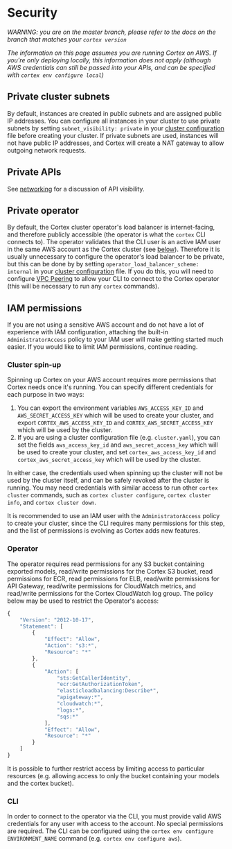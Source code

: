 # Security

_WARNING: you are on the master branch, please refer to the docs on the branch that matches your `cortex version`_

_The information on this page assumes you are running Cortex on AWS. If you're only deploying locally, this information does not apply \(although AWS credentials can still be passed into your APIs, and can be specified with `cortex env configure local`\)_

## Private cluster subnets

By default, instances are created in public subnets and are assigned public IP addresses. You can configure all instances in your cluster to use private subnets by setting `subnet_visibility: private` in your [cluster configuration](../cluster-management/config.md) file before creating your cluster. If private subnets are used, instances will not have public IP addresses, and Cortex will create a NAT gateway to allow outgoing network requests.

## Private APIs

See [networking](../deployments/networking.md) for a discussion of API visibility.

## Private operator

By default, the Cortex cluster operator's load balancer is internet-facing, and therefore publicly accessible \(the operator is what the `cortex` CLI connects to\). The operator validates that the CLI user is an active IAM user in the same AWS account as the Cortex cluster \(see [below](security.md#cli)\). Therefore it is usually unnecessary to configure the operator's load balancer to be private, but this can be done by by setting `operator_load_balancer_scheme: internal` in your [cluster configuration](../cluster-management/config.md) file. If you do this, you will need to configure [VPC Peering](../guides/vpc-peering.md) to allow your CLI to connect to the Cortex operator \(this will be necessary to run any `cortex` commands\).

## IAM permissions

If you are not using a sensitive AWS account and do not have a lot of experience with IAM configuration, attaching the built-in `AdministratorAccess` policy to your IAM user will make getting started much easier. If you would like to limit IAM permissions, continue reading.

### Cluster spin-up

Spinning up Cortex on your AWS account requires more permissions that Cortex needs once it's running. You can specify different credentials for each purpose in two ways:

1. You can export the environment variables `AWS_ACCESS_KEY_ID` and `AWS_SECRET_ACCESS_KEY` which will be used to create your cluster, and export `CORTEX_AWS_ACCESS_KEY_ID` and `CORTEX_AWS_SECRET_ACCESS_KEY` which will be used by the cluster.
2. If you are using a cluster configuration file \(e.g. `cluster.yaml`\), you can set the fields `aws_access_key_id` and `aws_secret_access_key` which will be used to create your cluster, and set `cortex_aws_access_key_id` and `cortex_aws_secret_access_key` which will be used by the cluster.

In either case, the credentials used when spinning up the cluster will not be used by the cluster itself, and can be safely revoked after the cluster is running. You may need credentials with similar access to run other `cortex cluster` commands, such as `cortex cluster configure`, `cortex cluster info`, and `cortex cluster down`.

It is recommended to use an IAM user with the `AdministratorAccess` policy to create your cluster, since the CLI requires many permissions for this step, and the list of permissions is evolving as Cortex adds new features.

### Operator

The operator requires read permissions for any S3 bucket containing exported models, read/write permissions for the Cortex S3 bucket, read permissions for ECR, read permissions for ELB, read/write permissions for API Gateway, read/write permissions for CloudWatch metrics, and read/write permissions for the Cortex CloudWatch log group. The policy below may be used to restrict the Operator's access:

```javascript
{
    "Version": "2012-10-17",
    "Statement": [
        {
            "Effect": "Allow",
            "Action": "s3:*",
            "Resource": "*"
        },
        {
            "Action": [
                "sts:GetCallerIdentity",
                "ecr:GetAuthorizationToken",
                "elasticloadbalancing:Describe*",
                "apigateway:*",
                "cloudwatch:*",
                "logs:*",
                "sqs:*"
            ],
            "Effect": "Allow",
            "Resource": "*"
        }
    ]
}
```

It is possible to further restrict access by limiting access to particular resources \(e.g. allowing access to only the bucket containing your models and the cortex bucket\).

### CLI

In order to connect to the operator via the CLI, you must provide valid AWS credentials for any user with access to the account. No special permissions are required. The CLI can be configured using the `cortex env configure ENVIRONMENT_NAME` command \(e.g. `cortex env configure aws`\).

